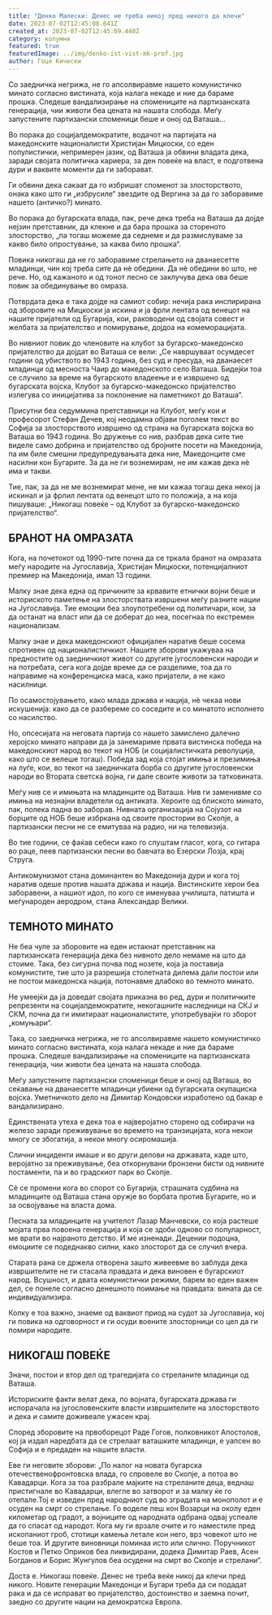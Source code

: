 ```yaml
---
title: "Денко Малески: Денес не треба никој пред никого да клечи"
date: 2023-07-02T12:45:08.641Z
created_at: 2023-07-02T12:45:09.440Z
category: колумни
featured: true
featuredImage: ../img/denko-ist-vist-mk-prof.jpg
author: Гоце Кически
---
```

Со заедничка негрижа, не го апсолвиравме нашето комунистичко минато согласно вистината, која налага некаде и ние да бараме прошка. Следеше вандализирање на спомениците на партизанската генерација, чии животи беа цената на нашата слобода. Меѓу запустените партизански споменици беше и оној од Ваташа…

Во порака до социјалдемократите, водачот на партијата на македонските националисти Христијан Мицкоски, со еден популистички, непримерен јазик, од Ваташа ја обвини владата дека, заради својата политичка кариера, за ден повеќе на власт, е подготвенa дури и ваквите моменти да ги заборават.

Ги обвини дека сакаат да го избришат споменот за злосторството, онака како што ги „избрусиле“ звездите од Вергина за да го заборавиме нашето (античко?) минато.

Во порака до бугарската влада, пак, рече дека треба на Ваташа да дојде нејзин претставник, да клекне и да бара прошка за стореното злосторство, „па тогаш можеме да седнеме и да размислуваме за какво било опростување, за каква било прошка“.

Повика никогаш да не го заборавиме стрелањето на дванаесетте младинци, чин кој треба сите да нѐ обедини. Да нѐ обедини во што, не рече. Но, од кажаното и од тонот лесно се заклучува дека ова беше повик за обединување во омраза.

Потврдата дека е така дојде на самиот собир: нечија рака инспирирана од зборовите на Мицкоски ја искина и ја фрли лентата од венецот на нашите пријатели од Бугарија, кои, раководени од својата совест и желбата за пријателство и помирување, дојдоа на комеморацијата.

Во нивниот повик до членовите на клубот за бугарско-македонско пријателство да дојдат во Ваташа се вели: „Се навршуваат осумдесет години од убиството во 1943 година, без суд и пресуда, на дванаесет младинци од месноста Чаир до македонското село Ваташа. Бидејќи тоа се случило за време на бугарското владеење и е извршено од бугарската војска, Клубот за бугарско-македонско пријателство излегува со иницијатива за поклонение на паметникот до Ваташа“.

Присутни беа седуммина претставници на Клубот, меѓу кои и професорот Стефан Дечев, кој неодамна објави поголем текст во Софија за злосторството извршено од страна на бугарската војска во Ваташа во 1943 година. Во дружење со нив, разбрав дека сите тие виделе само добрина и пријателство од бројните посети на Македонија, па им биле смешни предупредувањата дека ние, Македонците сме насилни кон Бугарите. За да не ги вознемирам, не им кажав дека нѐ има и такви.

Тие, пак, за да не ме вознемират мене, не ми кажаа тогаш дека некој ја искинал и ја фрлил лентата од венецот што го положија, а на која пишуваше: „Никогаш повеќе – од Клубот за бугарско-македонско пријателство“.

## БРАНОТ НА ОМРАЗАТА

Кога, на почетокот од 1990-тите почна да се тркала бранот на омразата меѓу народите на Југославија, Христијан Мицкоски, потенцијалниот премиер на Македонија, имал 13 години.

Малку знае дека една од причините за крвавите етнички војни беше и историското паметење на злосторствата извршени меѓу разните нации на Југославија. Тие емоции беа злоупотребени од политичари, кои, за да останат на власт или да се доберат до неа, посегнаа по екстремен национализам.

Малку знае и дека македонскиот официјален наратив беше сосема спротивен од националистичкиот. Нашите зборови укажуваа на предностите од заедничкиот живот со другите југословенски народи и на потребата, сега кога дојде време да се разделиме, тоа да го направиме на конференциска маса, како пријатели, а не како насилници.

По осамостојувањето, како млада држава и нација, нѐ чекаа нови искушенија: како да се разбереме со соседите и со минатото исполнето со насилство.

Но, опсесијата на неговата партија со нашето замислено далечно херојско минато направи да ја занемариме првата вистинска победа на македонскиот народ во текот на НОБ (и социјалистичката револуција, како што се велеше тогаш). Победа зад која стојат имиња и презимиња на луѓе, кои, во текот на заедничката борба со другите југословенски народи во Втората светска војна, ги дале своите животи за татковината.

Меѓу нив се и имињата на младинците од Ваташа. Нив ги заменивме со имиња на незнајни владетели од антиката. Хероите од блиското минато, пак, полека падна во заборав. Нивната организација на Сојузот на борците од НОБ беше избркана од своите простории во Скопје, а партизански песни не се емитуваа на радио, ни на телевизија.

Во тие години, се фаќав себеси како го спуштам гласот, кога, со гитара во раце, пеев партизански песни во бавчата во Езерски Лозја, крај Струга.

Антикомунизмот стана доминантен во Македонија дури и кога тој наратив одеше против нашата држава и нација. Вистинските херои беа заборавени, а нашиот идол, по кого се именуваа училишта, патишта и меѓународен аеродром, стана Александар Велики.

## ТЕМНОТО МИНАТО

Не беа чуле за зборовите на еден истакнат претставник на партизанската генерација дека без нивното дело немаме на што да стоиме. Така, без сигурна почва под нозете, која ја поставија комунистите, тие што ја разрешија столетната дилема дали постои или не постои македонска нација, потонавме длабоко во темното минато.

Не умеејќи да ја доведат својата приказна во ред, дури и политичките репрезенти на социјалдемократите, некогашните наследници на СКЈ и СКМ, почна да ги имитираат националистите, употребувајќи го зборот „комуњари“.

Така, со заедничка негрижа, не го апсолвиравме нашето комунистичко минато согласно вистината, која налага некаде и ние да бараме прошка. Следеше вандализирање на спомениците на партизанската генерација, чии животи беа цената на нашата слобода.

Меѓу запустените партизански споменици беше и оној од Ваташа, во сеќавање на дванаесетте младинци убиени од бугарската окупациска војска. Уметничкото дело на Димитар Кондовски изработено од бакар е вандализирано.

Единствената утеха е дека тоа е најверојатно сторено од собирачи на железо заради преживување во времето на транзицијата, кога некои многу се збогатија, а некои многу осиромашија.

Слични инциденти имаше и во други делови на државата, каде што, веројатно за преживување, беа откорнувани бронзени бисти од нивните постаменти, па и во градскиот парк во Скопје.

Сѐ се промени кога во спорот со Бугарија, страшната судбина на младинците од Ваташа стана оружје во борбата против Бугарите, но и за освојување на власта дома.

Песната за младинците на учителот Лазар Манчевски, со која растеше мојата прва повоена генерација и која се здоби одново со популарност, ме врати во најраното детство. И ме изненади. Децении подоцна, емоциите се подеднакво силни, како злосторот да се случил вчера.

Старата рана се држела отворена зашто живеевме во заблуда дека извршителите не ги стасала правдата и дека виновен е бугарскиот народ. Всушност, и двата комунистички режими, барем во еден важен дел, се понеле согласно денешното поимање на правдата: вината да се индивидуализира.

Колку е тоа важно, знаеме од ваквиот приод на судот за Југославија, кој ги повика на одговорност и ги осуди воените злосторници со цел да ги помири народите.

## НИКОГАШ ПОВЕЌЕ

Значи, постои и втор дел од трагедијата со стреланите младинци од Ваташа.

Историските факти велат дека, по војната, бугарската држава ги испорачала на југословенските власти извршителите на злосторството и дека и самите доживеале ужасен крај.

Според зборовите на првоборецот Раде Гогов, полковникот Апостолов, кој ја издал наредбата да се стрелаат ваташките младинци, е уапсен во Софија и е предаден на нашите власти.

Еве ги неговите зборови: „По налог на новата бугарска отечественофронтовска влада, го спровеле во Скопје, а потоа во Кавадарци. Кога за тоа разбрале мајките на стреланите деца, веднаш пристигнале во Кавадарци, влегле во затворот и за малку ќе го отепале.Тој е изведен пред народниот суд во зградата на монополот и е осуден на смрт со стрелање. Го воделе пеш кон Возарци на околу еден километар од градот, а војниците од народната одбрана одвај успеале да го спасат од народот. Кога му ги врзале очите и го наместиле пред ископаниот гроб, стотици камења летале кон него, врз човекот што не беше тоа. И другите виновници поминаа исто или слично. Поручникот Костов и Петко Оприков беа ликвидирани, додека Димитар Раев, Асен Богданов и Борис Жунгулов беа осудени на смрт во Скопје и стрелани“.

Доста е. Никогаш повеќе. Денес не треба веќе никој да клечи пред никого. Новите генерации Македонци и Бугари треба да си подадат рака и да се исправат во пријателство, достоинство и заемна почит, заедно со другите нации на демократска Европа.